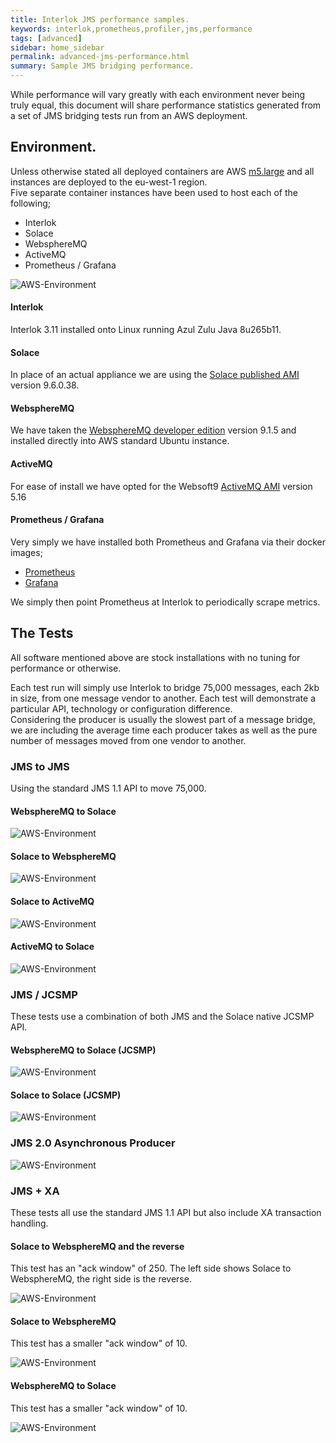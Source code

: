 ```yaml
---
title: Interlok JMS performance samples.
keywords: interlok,prometheus,profiler,jms,performance
tags: [advanced]
sidebar: home_sidebar
permalink: advanced-jms-performance.html
summary: Sample JMS bridging performance.
---
```


While performance will vary greatly with each environment never being truly equal, this document will share performance statistics generated from a set of JMS bridging tests run from an AWS deployment.

## Environment.

Unless otherwise stated all deployed containers are AWS [m5.large](https://aws.amazon.com/ec2/instance-types/m5/) and all instances are deployed to the eu-west-1 region.  
Five separate container instances have been used to host each of the following;
 - Interlok
 - Solace
 - WebsphereMQ
 - ActiveMQ
 - Prometheus / Grafana

![AWS-Environment](./images/jms-performance/aws-setup.png)

#### Interlok

Interlok 3.11 installed onto Linux running Azul Zulu Java 8u265b11. 

#### Solace

In place of an actual appliance we are using the [Solace published AMI](https://aws.amazon.com/marketplace/pp/B077GRGL8Q?qid=1601032125307&sr=0-1&ref_=srh_res_product_title) version 9.6.0.38. 

#### WebsphereMQ

We have taken the [WebsphereMQ developer edition](https://developer.ibm.com/components/ibm-mq/articles/mq-downloads/) version 9.1.5 and installed directly into AWS standard Ubuntu instance.

#### ActiveMQ

For ease of install we have opted for the Websoft9 [ActiveMQ AMI](https://aws.amazon.com/marketplace/pp/B07TSN8CL7?qid=1601032686337&sr=0-1&ref_=srh_res_product_title) version 5.16

#### Prometheus / Grafana

Very simply we have installed both Prometheus and Grafana via their docker images;
 - [Prometheus](https://hub.docker.com/r/prom/prometheus/)
 - [Grafana](https://hub.docker.com/r/grafana/grafana)

We simply then point Prometheus at Interlok to periodically scrape metrics.

## The Tests

All software mentioned above are stock installations with no tuning for performance or otherwise.

Each test run will simply use Interlok to bridge 75,000 messages, each 2kb in size, from one message vendor to another.  Each test will demonstrate a particular API, technology or configuration difference.  
Considering the producer is usually the slowest part of a message bridge, we are including the average time each producer takes as well as the pure number of messages moved from one vendor to another.

### JMS to JMS

Using the standard JMS 1.1 API to move 75,000.

#### WebsphereMQ to Solace

![AWS-Environment](./images/jms-performance/wmq-solace-jms-jms.png)

#### Solace to WebsphereMQ

![AWS-Environment](./images/jms-performance/solace-wmq-jms-jms.png)

#### Solace to ActiveMQ

![AWS-Environment](./images/jms-performance/solace-activemq.png)

#### ActiveMQ to Solace

![AWS-Environment](./images/jms-performance/activemq-solace.png)

### JMS / JCSMP

These tests use a combination of both JMS and the Solace native JCSMP API.

#### WebsphereMQ to Solace (JCSMP)

![AWS-Environment](./images/jms-performance/wmq-solace-jms-jcsmp.png)

#### Solace to Solace (JCSMP)

![AWS-Environment](./images/jms-performance/solace-solace-jcsmp.png)

### JMS 2.0 Asynchronous Producer

![AWS-Environment](./images/jms-performance/solace-wmq-jms-async.png)

### JMS + XA

These tests all use the standard JMS 1.1 API but also include XA transaction handling.

#### Solace to WebsphereMQ and the reverse

This test has an "ack window" of 250.  The left side shows Solace to WebsphereMQ, the right side is the reverse.

![AWS-Environment](./images/jms-performance/xa-solace-wmq-reverse.png)

#### Solace to WebsphereMQ

This test has a smaller "ack window" of 10.

![AWS-Environment](./images/jms-performance/xa-solace-wmq-reverse-10-ack.png)

#### WebsphereMQ to Solace

This test has a smaller "ack window" of 10.

![AWS-Environment](./images/jms-performance/xa-wmq-solace-10-ack.png)



